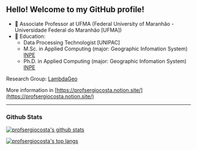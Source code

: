 
## Hello! Welcome to my GitHub profile!
 
- 💼 Associate Professor at UFMA (Federal University of Maranhão - Universidade Federal do Maranhão [UFMA])
- 🥇 Education:
  - Data Processing Technologist [UNIPAC]
  - M.Sc. in  Applied Computing (major: Geographic Infomation System) [INPE](https://www.gov.br/inpe/pt-br)
  - Ph.D. in  Applied Computing (major: Geographic Infomation System) [INPE](https://www.gov.br/inpe/pt-br)

Research Group: [LambdaGeo](https://github.com/LambdaGeo)
  
More information in [https://profsergiocosta.notion.site/](https://profsergiocosta.notion.site/)


----
### Github Stats

[![profsergiocosta's github stats](https://github-readme-stats.vercel.app/api?username=profsergiocosta&include_all_commits=true&count_private=true&show_icons=true&theme=algolia)](https://github.com/anuraghazra/github-readme-stats)

[![profsergiocosta's top langs](https://github-readme-stats-eight-theta.vercel.app/api/top-langs/?username=profsergiocosta&hide=Assembly,HTML,Hack,Scilab,Jupyter%20Notebook&layout=compact&exclude_repo=cpy-ptbr,rwh-ptbr&langs_count=10&theme=algolia&&count-private=true)](https://github.com/anuraghazra/github-readme-stats)
